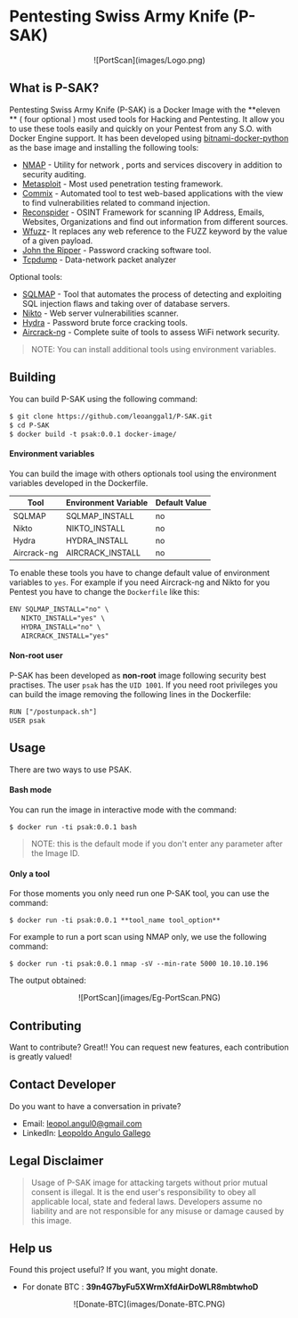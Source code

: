 # Pentesting Swiss Army Knife (P-SAK)
<p align="center">
![PortScan](images/Logo.png)
</p>

## What is P-SAK?
Pentesting Swiss Army Knife (P-SAK) is a Docker Image with the **eleven ** ( four optional ) most used tools for Hacking and Pentesting. It allow you to use these tools easily and quickly on your Pentest from any S.O. with Docker Engine support. It has been developed using [bitnami-docker-python](https://github.com/bitnami/bitnami-docker-python) as the base image and installing the following tools:
* [NMAP](https://nmap.org/) - Utility for network , ports and services discovery in addition to security auditing.
* [Metasploit](https://github.com/rapid7/metasploit-framework) - Most used penetration testing framework.
* [Commix](https://github.com/commixproject/commix) - Automated tool to test web-based applications with the view to find  vulnerabilities related to command injection.
* [Reconspider](https://github.com/bhavsec/reconspider) - OSINT Framework for scanning IP Address, Emails, Websites, Organizations and find out information from different sources.
* [Wfuzz](https://github.com/xmendez/wfuzz)- It replaces any web reference to the FUZZ keyword by the value of a given payload.
* [John the Ripper](https://www.openwall.com/john/) - Password cracking software tool.
* [Tcpdump](https://www.tcpdump.org/manpages/tcpdump.1.html) - Data-network packet analyzer

Optional tools:
* [SQLMAP](https://github.com/Xayias/https-github.com-sqlmapproject-sqlmap) - Tool that automates the process of detecting and exploiting SQL injection flaws and taking over of database servers.
* [Nikto](https://github.com/sullo/nikto) - Web server vulnerabilities scanner.
* [Hydra](https://github.com/vanhauser-thc/thc-hydra) - Password brute force cracking tools.
* [Aircrack-ng](https://www.aircrack-ng.org/) - Complete suite of tools to assess WiFi network security.

> NOTE: You can  install  additional tools using environment variables.

## Building
You can build P-SAK using the following command:
```
$ git clone https://github.com/leoanggal1/P-SAK.git
$ cd P-SAK
$ docker build -t psak:0.0.1 docker-image/
```
#### Environment variables
You can build the image with others optionals tool using  the environment variables developed in the Dockerfile.

| Tool | Environment Variable | Default Value |
| ------ | ------ | ------ |
| SQLMAP | SQLMAP_INSTALL | no |
| Nikto | NIKTO_INSTALL | no |
| Hydra | HYDRA_INSTALL | no |
| Aircrack-ng | AIRCRACK_INSTALL | no |

To enable these tools you have to change default value of environment variables to `yes`.
For example if you need Aircrack-ng and Nikto for you Pentest you have to change the `Dockerfile` like this:
 ```
 ENV SQLMAP_INSTALL="no" \
	NIKTO_INSTALL="yes" \
	HYDRA_INSTALL="no" \
	AIRCRACK_INSTALL="yes"
 ```

#### Non-root user
P-SAK has been developed as **non-root** image following security best practises. The user `psak` has the `UID 1001`.
If you need root privileges you can build the image removing the following lines in the Dockerfile:
```
RUN ["/postunpack.sh"]
USER psak
```
## Usage
There are two ways to use PSAK.
#### Bash mode
You can run the image in interactive mode with the command:
```
$ docker run -ti psak:0.0.1 bash
```
 > NOTE: this is the default mode if you don't enter any parameter after the Image ID.

#### Only a tool
For those moments you only need run one P-SAK tool, you can use the command:
``` 
$ docker run -ti psak:0.0.1 **tool_name tool_option**
```
For example to run a port scan using NMAP only, we use the following command:
```
$ docker run -ti psak:0.0.1 nmap -sV --min-rate 5000 10.10.10.196
```
The output obtained:
<p align="center">
![PortScan](images/Eg-PortScan.PNG)
</p>

## Contributing
Want to contribute? Great!! You can request new features, each contribution is greatly valued!
## Contact Developer
Do you want to have a conversation in private?
* Email:  leopol.angul0@gmail.com
* LinkedIn: [Leopoldo Angulo Gallego](https://www.linkedin.com/in/leopoldo-angulo-gallego-66b957195)

## Legal Disclaimer
> Usage of P-SAK image for attacking targets without prior mutual consent is illegal.
> It is the end user's responsibility to obey all applicable local, state and federal laws.
> Developers assume no liability and are not responsible for any misuse or damage caused by this image.

## Help us
Found this project useful? If you want, you might donate.

* For donate BTC : **39n4G7byFu5XWrmXfdAirDoWLR8mbtwhoD**
<p align="center">
![Donate-BTC](images/Donate-BTC.PNG)
</p>

